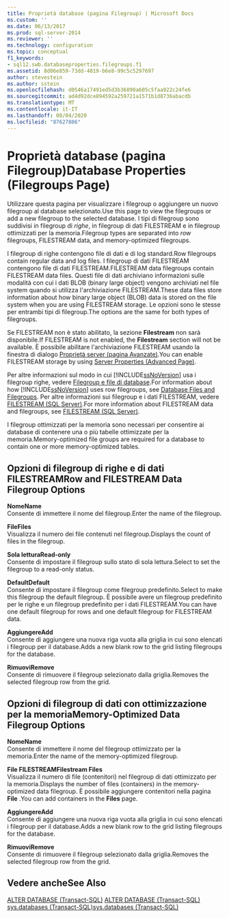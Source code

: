 ```yaml
---
title: Proprietà database (pagina Filegroup) | Microsoft Docs
ms.custom: ''
ms.date: 06/13/2017
ms.prod: sql-server-2014
ms.reviewer: ''
ms.technology: configuration
ms.topic: conceptual
f1_keywords:
- sql12.swb.databaseproperties.filegroups.f1
ms.assetid: 8d06e859-73dd-4019-b6e8-99c5c5297697
author: stevestein
ms.author: sstein
ms.openlocfilehash: d0546a17491ed5d3b36890a605c5faa922c24fe6
ms.sourcegitcommit: ad4d92dce894592a259721a1571b1d8736abacdb
ms.translationtype: MT
ms.contentlocale: it-IT
ms.lasthandoff: 08/04/2020
ms.locfileid: "87627806"
---
```

# <a name="database-properties-filegroups-page"></a><span data-ttu-id="b788c-102">Proprietà database (pagina Filegroup)</span><span class="sxs-lookup"><span data-stu-id="b788c-102">Database Properties (Filegroups Page)</span></span>
  <span data-ttu-id="b788c-103">Utilizzare questa pagina per visualizzare i filegroup o aggiungere un nuovo filegroup al database selezionato.</span><span class="sxs-lookup"><span data-stu-id="b788c-103">Use this page to view the filegroups or add a new filegroup to the selected database.</span></span> <span data-ttu-id="b788c-104">I tipi di filegroup sono suddivisi in filegroup di *righe*, in filegroup di dati FILESTREAM e in filegroup ottimizzati per la memoria.</span><span class="sxs-lookup"><span data-stu-id="b788c-104">Filegroup types are separated into *row* filegroups, FILESTREAM data, and memory-optimized filegroups.</span></span>  
  
 <span data-ttu-id="b788c-105">I filegroup di righe contengono file di dati e di log standard.</span><span class="sxs-lookup"><span data-stu-id="b788c-105">Row filegroups contain regular data and log files.</span></span> <span data-ttu-id="b788c-106">I filegroup di dati FILESTREAM contengono file di dati FILESTREAM.</span><span class="sxs-lookup"><span data-stu-id="b788c-106">FILESTREAM data filegroups contain FILESTREAM data files.</span></span> <span data-ttu-id="b788c-107">Questi file di dati archiviano informazioni sulle modalità con cui i dati BLOB (binary large object) vengono archiviati nel file system quando si utilizza l'archiviazione FILESTREAM.</span><span class="sxs-lookup"><span data-stu-id="b788c-107">These data files store information about how binary large object (BLOB) data is stored on the file system when you are using FILESTREAM storage.</span></span> <span data-ttu-id="b788c-108">Le opzioni sono le stesse per entrambi tipi di filegroup.</span><span class="sxs-lookup"><span data-stu-id="b788c-108">The options are the same for both types of filegroups.</span></span>  
  
 <span data-ttu-id="b788c-109">Se FILESTREAM non è stato abilitato, la sezione **Filestream** non sarà disponibile.</span><span class="sxs-lookup"><span data-stu-id="b788c-109">If FILESTREAM is not enabled, the **Filestream** section will not be available.</span></span> <span data-ttu-id="b788c-110">È possibile abilitare l'archiviazione FILESTREAM usando la finestra di dialogo [Proprietà server (pagina Avanzate)](../../database-engine/configure-windows/server-properties-advanced-page.md).</span><span class="sxs-lookup"><span data-stu-id="b788c-110">You can enable FILESTREAM storage by using [Server Properties (Advanced Page)](../../database-engine/configure-windows/server-properties-advanced-page.md).</span></span>  
  
 <span data-ttu-id="b788c-111">Per altre informazioni sul modo in cui [!INCLUDE[ssNoVersion](../../includes/ssnoversion-md.md)] usa i filegroup righe, vedere [Filegroup e file di database](database-files-and-filegroups.md).</span><span class="sxs-lookup"><span data-stu-id="b788c-111">For information about how [!INCLUDE[ssNoVersion](../../includes/ssnoversion-md.md)] uses row filegroups, see [Database Files and Filegroups](database-files-and-filegroups.md).</span></span> <span data-ttu-id="b788c-112">Per altre informazioni sui filegroup e i dati FILESTREAM, vedere [FILESTREAM &#40;SQL Server&#41;](../blob/filestream-sql-server.md).</span><span class="sxs-lookup"><span data-stu-id="b788c-112">For more information about FILESTREAM data and filegroups, see [FILESTREAM &#40;SQL Server&#41;](../blob/filestream-sql-server.md).</span></span>  
  
 <span data-ttu-id="b788c-113">I filegroup ottimizzati per la memoria sono necessari per consentire ai database di contenere una o più tabelle ottimizzate per la memoria.</span><span class="sxs-lookup"><span data-stu-id="b788c-113">Memory-optimized file groups are required for a database to contain one or more memory-optimized tables.</span></span>  
  
## <a name="row-and-filestream-data-filegroup-options"></a><span data-ttu-id="b788c-114">Opzioni di filegroup di righe e di dati FILESTREAM</span><span class="sxs-lookup"><span data-stu-id="b788c-114">Row and FILESTREAM Data Filegroup Options</span></span>  
 <span data-ttu-id="b788c-115">**Nome**</span><span class="sxs-lookup"><span data-stu-id="b788c-115">**Name**</span></span>  
 <span data-ttu-id="b788c-116">Consente di immettere il nome del filegroup.</span><span class="sxs-lookup"><span data-stu-id="b788c-116">Enter the name of the filegroup.</span></span>  
  
 <span data-ttu-id="b788c-117">**File**</span><span class="sxs-lookup"><span data-stu-id="b788c-117">**Files**</span></span>  
 <span data-ttu-id="b788c-118">Visualizza il numero dei file contenuti nel filegroup.</span><span class="sxs-lookup"><span data-stu-id="b788c-118">Displays the count of files in the filegroup.</span></span>  
  
 <span data-ttu-id="b788c-119">**Sola lettura**</span><span class="sxs-lookup"><span data-stu-id="b788c-119">**Read-only**</span></span>  
 <span data-ttu-id="b788c-120">Consente di impostare il filegroup sullo stato di sola lettura.</span><span class="sxs-lookup"><span data-stu-id="b788c-120">Select to set the filegroup to a read-only status.</span></span>  
  
 <span data-ttu-id="b788c-121">**Default**</span><span class="sxs-lookup"><span data-stu-id="b788c-121">**Default**</span></span>  
 <span data-ttu-id="b788c-122">Consente di impostare il filegroup come filegroup predefinito.</span><span class="sxs-lookup"><span data-stu-id="b788c-122">Select to make this filegroup the default filegroup.</span></span> <span data-ttu-id="b788c-123">È possibile avere un filegroup predefinito per le righe e un filegroup predefinito per i dati FILESTREAM.</span><span class="sxs-lookup"><span data-stu-id="b788c-123">You can have one default filegroup for rows and one default filegroup for FILESTREAM data.</span></span>  
  
 <span data-ttu-id="b788c-124">**Aggiungere**</span><span class="sxs-lookup"><span data-stu-id="b788c-124">**Add**</span></span>  
 <span data-ttu-id="b788c-125">Consente di aggiungere una nuova riga vuota alla griglia in cui sono elencati i filegroup per il database.</span><span class="sxs-lookup"><span data-stu-id="b788c-125">Adds a new blank row to the grid listing filegroups for the database.</span></span>  
  
 <span data-ttu-id="b788c-126">**Rimuovi**</span><span class="sxs-lookup"><span data-stu-id="b788c-126">**Remove**</span></span>  
 <span data-ttu-id="b788c-127">Consente di rimuovere il filegroup selezionato dalla griglia.</span><span class="sxs-lookup"><span data-stu-id="b788c-127">Removes the selected filegroup row from the grid.</span></span>  
  
## <a name="memory-optimized-data-filegroup-options"></a><span data-ttu-id="b788c-128">Opzioni di filegroup di dati con ottimizzazione per la memoria</span><span class="sxs-lookup"><span data-stu-id="b788c-128">Memory-Optimized Data Filegroup Options</span></span>  
 <span data-ttu-id="b788c-129">**Nome**</span><span class="sxs-lookup"><span data-stu-id="b788c-129">**Name**</span></span>  
 <span data-ttu-id="b788c-130">Consente di immettere il nome del filegroup ottimizzato per la memoria.</span><span class="sxs-lookup"><span data-stu-id="b788c-130">Enter the name of the memory-optimized filegroup.</span></span>  
  
 <span data-ttu-id="b788c-131">**File FILESTREAM**</span><span class="sxs-lookup"><span data-stu-id="b788c-131">**Filestream Files**</span></span>  
 <span data-ttu-id="b788c-132">Visualizza il numero di file (contenitori) nel filegroup di dati ottimizzato per la memoria.</span><span class="sxs-lookup"><span data-stu-id="b788c-132">Displays the number of files (containers) in the memory-optimized data filegroup.</span></span> <span data-ttu-id="b788c-133">È possibile aggiungere contenitori nella pagina **File** .</span><span class="sxs-lookup"><span data-stu-id="b788c-133">You can add containers in the **Files** page.</span></span>  
  
 <span data-ttu-id="b788c-134">**Aggiungere**</span><span class="sxs-lookup"><span data-stu-id="b788c-134">**Add**</span></span>  
 <span data-ttu-id="b788c-135">Consente di aggiungere una nuova riga vuota alla griglia in cui sono elencati i filegroup per il database.</span><span class="sxs-lookup"><span data-stu-id="b788c-135">Adds a new blank row to the grid listing filegroups for the database.</span></span>  
  
 <span data-ttu-id="b788c-136">**Rimuovi**</span><span class="sxs-lookup"><span data-stu-id="b788c-136">**Remove**</span></span>  
 <span data-ttu-id="b788c-137">Consente di rimuovere il filegroup selezionato dalla griglia.</span><span class="sxs-lookup"><span data-stu-id="b788c-137">Removes the selected filegroup row from the grid.</span></span>  
  
## <a name="see-also"></a><span data-ttu-id="b788c-138">Vedere anche</span><span class="sxs-lookup"><span data-stu-id="b788c-138">See Also</span></span>  
 <span data-ttu-id="b788c-139">[ALTER DATABASE &#40;Transact-SQL&#41;](/sql/t-sql/statements/alter-database-transact-sql) </span><span class="sxs-lookup"><span data-stu-id="b788c-139">[ALTER DATABASE &#40;Transact-SQL&#41;](/sql/t-sql/statements/alter-database-transact-sql) </span></span>  
 [<span data-ttu-id="b788c-140">sys.databases &#40;Transact-SQL&#41;</span><span class="sxs-lookup"><span data-stu-id="b788c-140">sys.databases &#40;Transact-SQL&#41;</span></span>](/sql/relational-databases/system-catalog-views/sys-databases-transact-sql)  
  
  
